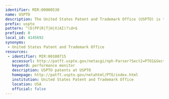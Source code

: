 ```yaml
---
identifier: MIR:00000538
name: USPTO
description: The United States Patent and Trademark Office (USPTO) is the federal agency for granting U.S. patents and registering trademarks. As a mechanism that protects new ideas and investments in innovation and creativity, the USPTO is at the cutting edge of the nation's technological progress and achievement.
prefix: uspto
pattern: ^(D|PP|R|T|H|X|AI)?\d+$
prefixed: 0
local_id: 4145692
synonyms:
 - United States Patent and Trademark Office
resources:
 - identifier: MIR:00100715
   accessurl: http://patft.uspto.gov/netacgi/nph-Parser?Sect2=PTO1&Sect2=HITOFF&p=1&u=/netahtml/PTO/search-bool.html&r=1&f=G&l=50&d=PALL&RefSrch=yes&Query=PN/${lid}
   keyword: performance monitor
   description: USPTO patents at USPTO
   homepage: http://patft.uspto.gov/netahtml/PTO/index.html
   institution: United States Patent and Trademark Office
   location: USA
   official: false
---
```

